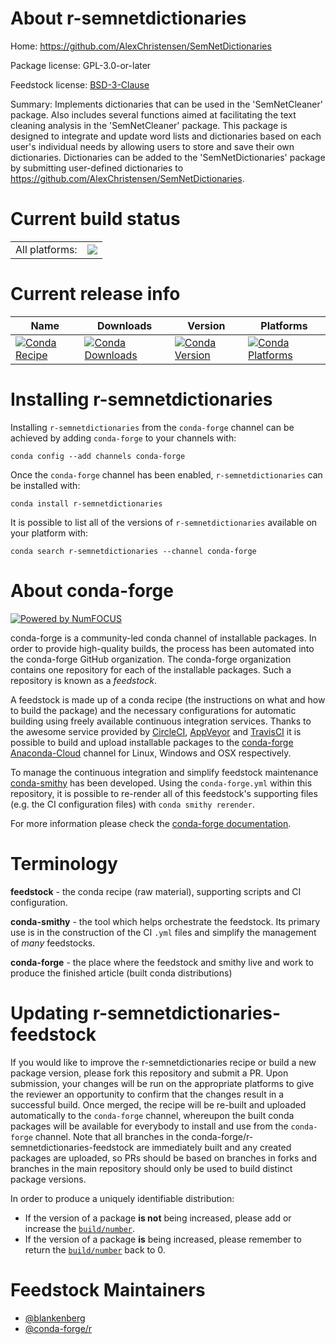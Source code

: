 About r-semnetdictionaries
==========================

Home: https://github.com/AlexChristensen/SemNetDictionaries

Package license: GPL-3.0-or-later

Feedstock license: [BSD-3-Clause](https://github.com/conda-forge/r-semnetdictionaries-feedstock/blob/master/LICENSE.txt)

Summary: Implements dictionaries that can be used in the 'SemNetCleaner' package. Also includes several functions aimed at facilitating the text cleaning analysis in the 'SemNetCleaner' package. This package is designed to integrate and update word lists and dictionaries based on each user's individual needs by allowing users to store and save their own dictionaries. Dictionaries can be added to the 'SemNetDictionaries' package by submitting user-defined dictionaries to <https://github.com/AlexChristensen/SemNetDictionaries>.

Current build status
====================


<table><tr><td>All platforms:</td>
    <td>
      <a href="https://dev.azure.com/conda-forge/feedstock-builds/_build/latest?definitionId=10144&branchName=master">
        <img src="https://dev.azure.com/conda-forge/feedstock-builds/_apis/build/status/r-semnetdictionaries-feedstock?branchName=master">
      </a>
    </td>
  </tr>
</table>

Current release info
====================

| Name | Downloads | Version | Platforms |
| --- | --- | --- | --- |
| [![Conda Recipe](https://img.shields.io/badge/recipe-r--semnetdictionaries-green.svg)](https://anaconda.org/conda-forge/r-semnetdictionaries) | [![Conda Downloads](https://img.shields.io/conda/dn/conda-forge/r-semnetdictionaries.svg)](https://anaconda.org/conda-forge/r-semnetdictionaries) | [![Conda Version](https://img.shields.io/conda/vn/conda-forge/r-semnetdictionaries.svg)](https://anaconda.org/conda-forge/r-semnetdictionaries) | [![Conda Platforms](https://img.shields.io/conda/pn/conda-forge/r-semnetdictionaries.svg)](https://anaconda.org/conda-forge/r-semnetdictionaries) |

Installing r-semnetdictionaries
===============================

Installing `r-semnetdictionaries` from the `conda-forge` channel can be achieved by adding `conda-forge` to your channels with:

```
conda config --add channels conda-forge
```

Once the `conda-forge` channel has been enabled, `r-semnetdictionaries` can be installed with:

```
conda install r-semnetdictionaries
```

It is possible to list all of the versions of `r-semnetdictionaries` available on your platform with:

```
conda search r-semnetdictionaries --channel conda-forge
```


About conda-forge
=================

[![Powered by NumFOCUS](https://img.shields.io/badge/powered%20by-NumFOCUS-orange.svg?style=flat&colorA=E1523D&colorB=007D8A)](http://numfocus.org)

conda-forge is a community-led conda channel of installable packages.
In order to provide high-quality builds, the process has been automated into the
conda-forge GitHub organization. The conda-forge organization contains one repository
for each of the installable packages. Such a repository is known as a *feedstock*.

A feedstock is made up of a conda recipe (the instructions on what and how to build
the package) and the necessary configurations for automatic building using freely
available continuous integration services. Thanks to the awesome service provided by
[CircleCI](https://circleci.com/), [AppVeyor](https://www.appveyor.com/)
and [TravisCI](https://travis-ci.com/) it is possible to build and upload installable
packages to the [conda-forge](https://anaconda.org/conda-forge)
[Anaconda-Cloud](https://anaconda.org/) channel for Linux, Windows and OSX respectively.

To manage the continuous integration and simplify feedstock maintenance
[conda-smithy](https://github.com/conda-forge/conda-smithy) has been developed.
Using the ``conda-forge.yml`` within this repository, it is possible to re-render all of
this feedstock's supporting files (e.g. the CI configuration files) with ``conda smithy rerender``.

For more information please check the [conda-forge documentation](https://conda-forge.org/docs/).

Terminology
===========

**feedstock** - the conda recipe (raw material), supporting scripts and CI configuration.

**conda-smithy** - the tool which helps orchestrate the feedstock.
                   Its primary use is in the construction of the CI ``.yml`` files
                   and simplify the management of *many* feedstocks.

**conda-forge** - the place where the feedstock and smithy live and work to
                  produce the finished article (built conda distributions)


Updating r-semnetdictionaries-feedstock
=======================================

If you would like to improve the r-semnetdictionaries recipe or build a new
package version, please fork this repository and submit a PR. Upon submission,
your changes will be run on the appropriate platforms to give the reviewer an
opportunity to confirm that the changes result in a successful build. Once
merged, the recipe will be re-built and uploaded automatically to the
`conda-forge` channel, whereupon the built conda packages will be available for
everybody to install and use from the `conda-forge` channel.
Note that all branches in the conda-forge/r-semnetdictionaries-feedstock are
immediately built and any created packages are uploaded, so PRs should be based
on branches in forks and branches in the main repository should only be used to
build distinct package versions.

In order to produce a uniquely identifiable distribution:
 * If the version of a package **is not** being increased, please add or increase
   the [``build/number``](https://conda.io/docs/user-guide/tasks/build-packages/define-metadata.html#build-number-and-string).
 * If the version of a package **is** being increased, please remember to return
   the [``build/number``](https://conda.io/docs/user-guide/tasks/build-packages/define-metadata.html#build-number-and-string)
   back to 0.

Feedstock Maintainers
=====================

* [@blankenberg](https://github.com/blankenberg/)
* [@conda-forge/r](https://github.com/conda-forge/r/)


